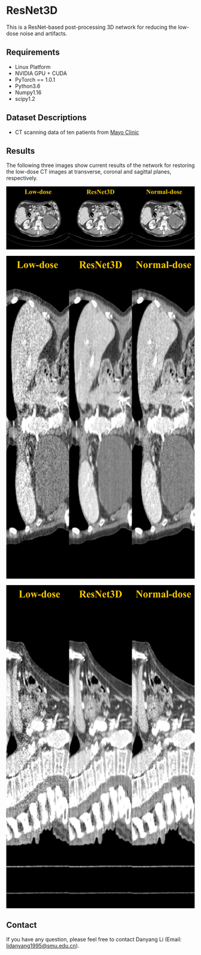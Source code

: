 # ResNet3D
This is a ResNet-based post-processing 3D network for reducing the low-dose noise and artifacts.

## Requirements

* Linux Platform
* NVIDIA GPU + CUDA 
* PyTorch == 1.0.1
* Python3.6
* Numpy1.16
* scipy1.2

## Dataset Descriptions

* CT scanning data of ten patients from [Mayo Clinic](http://www.aapm.org/GrandChallenge/LowDoseCT/) 

## Results

The following three images show current results of the network for restoring the low-dose CT images at  transverse, coronal and sagittal planes, respectively.

![Fig. 1. Results of transverse planes.](img/ResNet3D_trans.png)

![Fig. 2. Results of coronal planes.](img/ResNet3D_Coron.png)

![Fig. 3. Results of sagittal planes](img/ResNet3D_Sagit.png)

## Contact

If you have any question, please feel free to contact Danyang Li (Email: lidanyang1995@smu.edu.cn).
